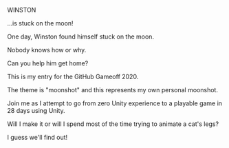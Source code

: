 
WINSTON

...is stuck on the moon!

One day, Winston found himself stuck on the moon.

Nobody knows how or why.

Can you help him get home?




This is my entry for the GitHub Gameoff 2020.

The theme is "moonshot" and this represents my own personal moonshot.

Join me as I attempt to go from zero Unity experience to a playable game in 28 days using Unity.

Will I make it or will I spend most of the time trying to animate a cat's legs?

I guess we'll find out!
